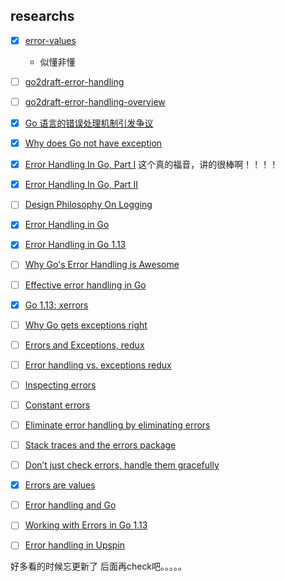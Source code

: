 ## researchs
- [X] [error-values](https://go.googlesource.com/proposal/+/master/design/29934-error-values.md)
  - 似懂非懂
- [ ] [go2draft-error-handling](https://go.googlesource.com/proposal/+/master/design/go2draft-error-handling.md)
  
- [ ] [go2draft-error-handling-overview](https://go.googlesource.com/proposal/+/master/design/go2draft-error-handling-overview.md)
- [X] [Go 语言的错误处理机制引发争议](https://www.infoq.cn/news/2012/11/go-error-handle/)
- [X] [Why does Go not have exception](https://golang.org/doc/faq#exceptions)
- [X] [Error Handling In Go, Part I](https://www.ardanlabs.com/blog/2014/10/error-handling-in-go-part-i.html)
  这个真的福音，讲的很棒啊！！！！
- [X] [Error Handling In Go, Part II](https://www.ardanlabs.com/blog/2014/11/error-handling-in-go-part-ii.html)
- [ ] [Design Philosophy On Logging](https://www.ardanlabs.com/blog/2017/05/design-philosophy-on-logging.html)
- [X] [Error Handling in Go](https://medium.com/gett-engineering/error-handling-in-go-53b8a7112d04)
- [X] [Error Handling in Go 1.13](https://medium.com/gett-engineering/error-handling-in-go-1-13-5ee6d1e0a55c)
- [ ] [Why Go's Error Handling is Awesome](https://rauljordan.com/2020/07/06/why-go-error-handling-is-awesome.html)
- [ ] [Effective error handling in Go](https://morsmachine.dk/error-handling)
- [X] [Go 1.13: xerrors](https://crawshaw.io/blog/xerrors)
- [ ] [Why Go gets exceptions right](https://dave.cheney.net/2012/01/18/why-go-gets-exceptions-right)
- [ ] [Errors and Exceptions, redux](https://dave.cheney.net/2015/01/26/errors-and-exceptions-redux)
- [ ] [Error handling vs. exceptions redux](https://dave.cheney.net/2014/11/04/error-handling-vs-exceptions-redux)
- [ ] [Inspecting errors](https://dave.cheney.net/2014/12/24/inspecting-errors)
- [ ] [Constant errors](https://dave.cheney.net/2016/04/07/constant-errors)
- [ ] [Eliminate error handling by eliminating errors](https://dave.cheney.net/2019/01/27/eliminate-error-handling-by-eliminating-errors)
- [ ] [Stack traces and the errors package](https://dave.cheney.net/2016/06/12/stack-traces-and-the-errors-package)
- [ ] [Don’t just check errors, handle them gracefully](https://dave.cheney.net/2016/04/27/dont-just-check-errors-handle-them-gracefully)
- [X] [Errors are values](https://blog.golang.org/errors-are-values)
- [ ] [Error handling and Go](https://blog.golang.org/error-handling-and-go)
- [ ] [Working with Errors in Go 1.13](https://blog.golang.org/go1.13-errors)
- [ ] [Error handling in Upspin](https://commandcenter.blogspot.com/2017/12/error-handling-in-upspin.html)

好多看的时候忘更新了
后面再check吧。。。。。
